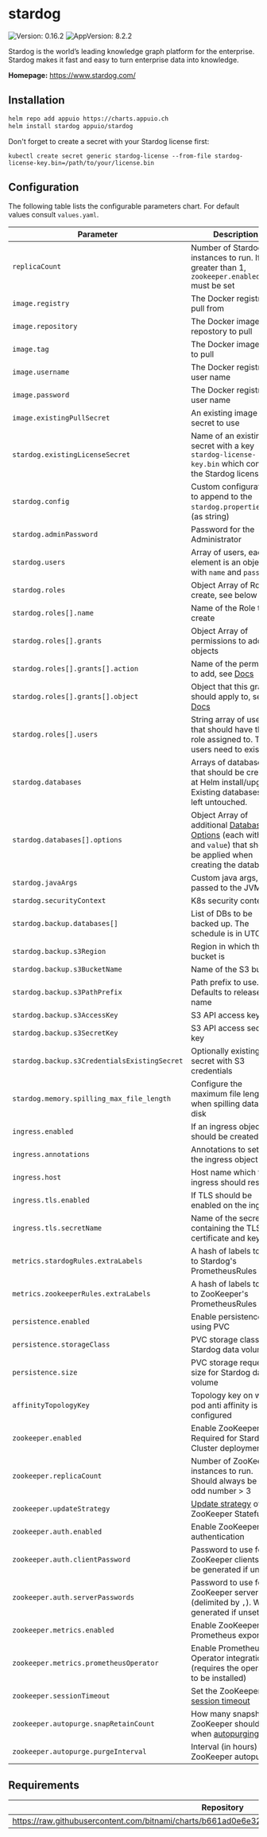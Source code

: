 # stardog

![Version: 0.16.2](https://img.shields.io/badge/Version-0.16.2-informational?style=flat-square) ![AppVersion: 8.2.2](https://img.shields.io/badge/AppVersion-8.2.2-informational?style=flat-square)

Stardog is the world’s leading knowledge graph platform for the enterprise. Stardog makes it fast and easy to turn enterprise data into knowledge.

**Homepage:** <https://www.stardog.com/>

## Installation

```bash
helm repo add appuio https://charts.appuio.ch
helm install stardog appuio/stardog
```
Don't forget to create a secret with your Stardog license first:

```console
kubectl create secret generic stardog-license --from-file stardog-license-key.bin=/path/to/your/license.bin
```

<!---
The README.md file is automatically generated with helm-docs!

Edit the README.gotmpl.md template instead.
-->

## Configuration

The following table lists the configurable parameters chart. For default values consult `values.yaml`.

| Parameter                                    | Description                                                                  |
| ---                                          | ---                                                                          |
| `replicaCount`                               | Number of Stardog instances to run. If greater than 1, `zookeeper.enabled=true` must be set |
| `image.registry`                             | The Docker registry to pull from                                             |
| `image.repository`                           | The Docker image repostory to pull                                           |
| `image.tag`                                  | The Docker image tag to pull                                                 |
| `image.username`                             | The Docker registry user name                                                |
| `image.password`                             | The Docker registry user name                                                |
| `image.existingPullSecret`                   | An existing image pull secret to use |
| `stardog.existingLicenseSecret`              | Name of an existing secret with a key `stardog-license-key.bin` which contains the Stardog license |
| `stardog.config`                             | Custom configuration to append to the `stardog.properties` file (as string) |
| `stardog.adminPassword`                      | Password for the Administrator |
| `stardog.users`                              | Array of users, each element is an object with `name` and `password` |
| `stardog.roles`                              | Object Array of Roles to create, see below |
| `stardog.roles[].name`                       | Name of the Role to create |
| `stardog.roles[].grants`                     | Object Array of permissions to add to objects |
| `stardog.roles[].grants[].action`            | Name of the permission to add, see [Docs](https://www.stardog.com/docs/6.0.0/#_permissions) |
| `stardog.roles[].grants[].object`            | Object that this grant should apply to, see [Docs](https://www.stardog.com/docs/6.0.0/#_permissions) |
| `stardog.roles[].users          `            | String array of users that should have the role assigned to. The users need to exist first |
| `stardog.databases          `                | Arrays of databases that should be created at Helm install/upgrade. Existing databases are left untouched. |
| `stardog.databases[].options`                | Object Array of additional [Database Options](https://www.stardog.com/docs/6.0.0/#_configuration_options) (each with `name` and `value`) that should be applied when creating the database. |
| `stardog.javaArgs`                           | Custom java args, passed to the JVM |
| `stardog.securityContext`                    | K8s security context |
| `stardog.backup.databases[]`                 | List of DBs to be backed up. The schedule is in UTC |
| `stardog.backup.s3Region`                    | Region in which the S3 bucket is |
| `stardog.backup.s3BucketName`                | Name of the S3 bucket |
| `stardog.backup.s3PathPrefix`                | Path prefix to use. Defaults to release full name |
| `stardog.backup.s3AccessKey`                 | S3 API access key id |
| `stardog.backup.s3SecretKey`                 | S3 API access secret key |
| `stardog.backup.s3CredentialsExistingSecret` | Optionally existing secret with S3 credentials |
| `stardog.memory.spilling_max_file_length`    | Configure the maximum file length when spilling data to disk |
| `ingress.enabled`                            | If an ingress object should be created |
| `ingress.annotations`                        | Annotations to set on the ingress object |
| `ingress.host`                               | Host name which the ingress should resolve |
| `ingress.tls.enabled`                        | If TLS should be enabled on the ingress |
| `ingress.tls.secretName`                     | Name of the secret containing the TLS certificate and key |
| `metrics.stardogRules.extraLabels`        | A hash of labels to add to Stardog's PrometheusRules |
| `metrics.zookeeperRules.extraLabels`        | A hash of labels to add to ZooKeeper's PrometheusRules |
| `persistence.enabled`                        | Enable persistence using PVC |
| `persistence.storageClass`                   | PVC storage class for Stardog data volume |
| `persistence.size`                           | PVC storage request size for Stardog data volume |
| `affinityTopologyKey`                        | Topology key on which pod anti affinity is configured |
| `zookeeper.enabled`                          | Enable ZooKeeper. Required for Stardog Cluster deployments |
| `zookeeper.replicaCount`                     | Number of ZooKeeper instances to run. Should always be an odd number > 3 |
| `zookeeper.updateStrategy`                   | [Update strategy](https://kubernetes.io/docs/concepts/workloads/controllers/statefulset/#update-strategies) of the ZooKeeper StatefulSet |
| `zookeeper.auth.enabled`                     | Enable ZooKeeper authentication |
| `zookeeper.auth.clientPassword`              | Password to use for ZooKeeper clients. Will be generated if unset |
| `zookeeper.auth.serverPasswords`             | Password to use for ZooKeeper servers (delimited by `,`). Will be generated if unset |
| `zookeeper.metrics.enabled`                  | Enable ZooKeeper Prometheus exporter |
| `zookeeper.metrics.prometheusOperator`       | Enable Prometheus Operator integration (requires the operator to be installed) |
| `zookeeper.sessionTimeout`                   | Set the ZooKeeper [session timeout](https://docs.stardog.com/cluster/installation-and-setup/#connectionsession-timeouts) |
| `zookeeper.autopurge.snapRetainCount`        | How many snapshots ZooKeeper should keep when [autopurging](https://zookeeper.apache.org/doc/r3.4.5/zookeeperAdmin.html#sc_strengthsAndLimitations) |
| `zookeeper.autopurge.purgeInterval`        | Interval (in hours) for ZooKeeper autopurge |

## Requirements

| Repository | Name | Version |
|------------|------|---------|
| https://raw.githubusercontent.com/bitnami/charts/b661ad0e6e3277fc5b5b2db197cba47174693712/bitnami/ | zookeeper | 8.1.2 |

<!---
Common/Useful Link references from values.yaml
-->
[resource-units]: https://kubernetes.io/docs/concepts/configuration/manage-resources-containers/#resource-units-in-kubernetes
[prometheus-operator]: https://github.com/coreos/prometheus-operator
